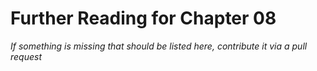 # Further Reading for Chapter 08
*If something is missing that should be listed here, contribute it via a pull request*

